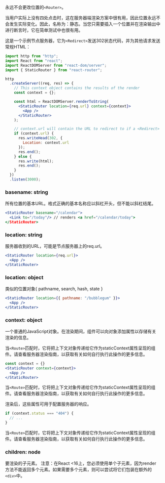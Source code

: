永远不会更改位置的`<Router>`。

当用户实际上没有四处点击时，这在服务器端渲染方案中很有用，因此位置永远不会发生实际变化。因此，名称为：静态。当您只需要插入一个位置并在渲染输出中进行断言时，它在简单测试中也很有用。

这是一个示例节点服务器，它为`<Redirect>`发送302状态代码，并为其他请求发送常规HTML：
```jsx harmony
import http from "http";
import React from "react";
import ReactDOMServer from "react-dom/server";
import { StaticRouter } from "react-router";

http
  .createServer((req, res) => {
    // This context object contains the results of the render
    const context = {};

    const html = ReactDOMServer.renderToString(
      <StaticRouter location={req.url} context={context}>
        <App />
      </StaticRouter>
    );

    // context.url will contain the URL to redirect to if a <Redirect> was used
    if (context.url) {
      res.writeHead(302, {
        Location: context.url
      });
      res.end();
    } else {
      res.write(html);
      res.end();
    }
  })
  .listen(3000);
```

### basename: string
所有位置的基本URL。格式正确的基本名称应以斜杠开头，但不能以斜杠结尾。
```jsx harmony
<StaticRouter basename="/calendar">
  <Link to="/today"/> // renders <a href="/calendar/today">
</StaticRouter>
```

### location: string
服务器收到的URL，可能是节点服务器上的req.url。
```jsx harmony
<StaticRouter location={req.url}>
  <App />
</StaticRouter>

```

### location: object
类似的位置对象{ pathname, search, hash, state }
```jsx harmony
<StaticRouter location={{ pathname: "/bubblegum" }}>
  <App />
</StaticRouter>
```

### context: object
一个普通的JavaScript对象。在渲染期间，组件可以向对象添加属性以存储有关渲染的信息。

当`<Route>`匹配时，它将把上下文对象传递给它作为staticContext属性呈现的组件。请查看服务器渲染指南，以获取有关如何自行执行此操作的更多信息。
```jsx harmony
const context = {}
<StaticRouter context={context}>
  <App />
</StaticRouter>
```

当`<Route>`匹配时，它将把上下文对象传递给它作为staticContext属性呈现的组件。请查看服务器渲染指南，以获取有关如何自行执行此操作的更多信息。

渲染后，这些属性可用于配置服务器的响应。
```jsx harmony
if (context.status === "404") {
  // ...
}
```
当`<Route>`匹配时，它将把上下文对象传递给它作为staticContext属性呈现的组件。请查看服务器渲染指南，以获取有关如何自行执行此操作的更多信息。


### children: node
要渲染的子元素。
注意：在React <16上，您必须使用单个子元素，因为render方法不能返回多个元素。如果需要多个元素，则可以尝试将它们包装在额外的`<div>`中。

